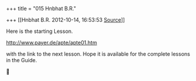 +++
title = "015 Hnbhat B.R."

+++
[[Hnbhat B.R.	2012-10-14, 16:53:53 [Source](https://groups.google.com/g/samskrita/c/1XWpEPtSSro)]]



Here is the starting Lesson.

  

<http://www.payer.de/apte/apte01.htm>

  

with the link to the next lesson. Hope it is available for the complete lessons in the Guide.



